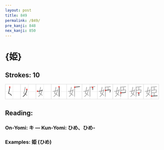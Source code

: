 ```yaml
---
layout: post
title: 849
permalink: /849/
pre_kanji: 848
nex_kanji: 850
---
```


# {姫}

## Strokes: 10

<div class="stroke"><img src="../images/E5A7AB.png" /></div>

## Reading:

### On-Yomi: キ &mdash; Kun-Yomi: ひめ、ひめ-

### Examples: 姫 (ひめ)
